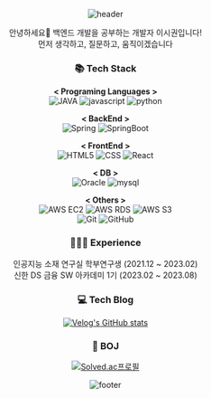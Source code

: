 
<div align="center">

![header](https://capsule-render.vercel.app/api?type=waving&color=4169E1&height=200&section=header&text=SiGwon%20Lee&fontSize=60&fontColor=FFFFFF&&fontAlignY=35&desc=Github%20Profile&descSize=20&descAlign=75&descAlignY=55)

안녕하세요👋 백엔드 개발을 공부하는 개발자 이시권입니다! </br>
먼저 생각하고, 질문하고, 움직이겠습니다

  ### 📚 Tech Stack 
   **< Programing Languages  >**</br>
   ![JAVA](https://img.shields.io/badge/-JAVA-007396?style=flat-square&logo=Java&logoColor=white)
   ![javascript](https://img.shields.io/badge/-JAVASCRIPT-%23F7DF1E?style=flat-square&logo=JavaScript&logoColor=black)
   ![python](https://img.shields.io/badge/-PYTHON-3776AB?style=flat-square&logo=Python&logoColor=white)
  </br>

   **< BackEnd  >**</br>
    ![Spring](https://img.shields.io/badge/Spring-6DB33F?style=flat-square&logo=Spring&logoColor=white)
   ![SpringBoot](https://img.shields.io/badge/-SpringBoot-6DB33F?style=flat-square&logo=SpringBoot&logoColor=white)

   **< FrontEnd >**</br>
   ![HTML5](https://img.shields.io/badge/-HTML5-E34F26?style=flat-square&logo=HTML5&logoColor=white)
   ![CSS](https://img.shields.io/badge/-CSS3-1572B6?style=flat-square&logo=CSS3&logoColor=white)
   ![React](https://img.shields.io/badge/-REACT-61DAFB?style=flat-square&logo=React&logoColor=black)
  <br>
  
   **< DB >** </br>
   ![Oracle](https://img.shields.io/badge/-Oracle-F80000?style=flat-square&logo=Oracle&logoColor=white)
   ![mysql](https://img.shields.io/badge/-MySQL-4479A1?style=flat-square&logo=MySQL&logoColor=white) 
  </br>

   **< Others >**</br>
   ![AWS EC2](https://img.shields.io/badge/-amazonec2-FF9900?style=flat-square&logo=amazonec2&logoColor=white)
   ![AWS RDS](https://img.shields.io/badge/-amazonrds-527FFF?style=flat-square&logo=amazonrds&logoColor=white)
   ![AWS S3](https://img.shields.io/badge/-amazons3-569A31?style=flat-square&logo=amazons3&logoColor=white) </br>
   ![Git](https://img.shields.io/badge/-git-F05032?style=flat-square&logo=git&logoColor=white)
   ![GitHub](https://img.shields.io/badge/-github-181717?style=flat-square&logo=github&logoColor=white) </br>

  ### 👨🏻‍💻 Experience
  인공지능 소재 연구실 학부연구생 (2021.12 ~ 2023.02) </br>
  신한 DS 금융 SW 아카데미 1기 (2023.02 ~ 2023.08) </br>

  ### 💻 Tech Blog
  [![Velog's GitHub stats](https://velog-readme-stats.vercel.app/api?name=poem_gun)](https://velog.io/@poem_gun/posts)
  
  ### 📖 BOJ
  [![Solved.ac프로필](http://mazassumnida.wtf/api/v2/generate_badge?boj=lsk2389)](https://solved.ac/lsk2389)

![footer](https://capsule-render.vercel.app/api?type=waving&color=4169E1&height=120&section=footer)

</div>
